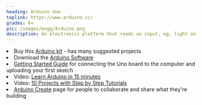 ```yaml
---
heading: Arduino Uno
toplink: https://www.arduino.cc/
grades: 6+
pic: /images/engg/Arduino.png
description: An electronics platform that reads an input, eg, light on a sensor, a finger on a button, or a Twitter message, and turns it into an output, eg, activating a motor, turning on an LED, publishing something online.
---
```

<li>Buy this <a href="https://www.amazon.com/Vilros-Arduino-Ultimate-Starter-Learning/dp/B00BT0NDB8" target="_blank">Arduino kit</a> - has many suggested projects</li>
<li>Download the <a href="https://www.arduino.cc/en/Main/Software" target="_blank">Arduino Software</a></li>
<li><a href="https://www.arduino.cc/en/Guide/ArduinoUno" target="_blank">Getting Started Guide</a> for connecting the Uno board to the computer and uploading your first sketch</li>
<li>Video: <a href="https://www.youtube.com/watch?v=nL34zDTPkcs" target="_blank">Learn Arduino in 15 minutes</a></li>
<li>Video: <a href="https://www.youtube.com/watch?v=QUQta4f_87E" target="_blank">10 Projects with Step by Step Tutorials</a></li>
<li><a href="https://create.arduino.cc/" target="_blank">Arduino Create</a> page for people to collaborate and share what they're building</li>
